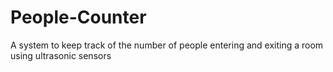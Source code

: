 # People-Counter
A system to keep track of the number of people entering and exiting a room using ultrasonic sensors
